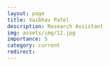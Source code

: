 ```yaml
---
layout: page
title: Vaibhav Patel
description: Research Assistant
img: assets/img/12.jpg
importance: 5
category: current
redirect: 
---
```


